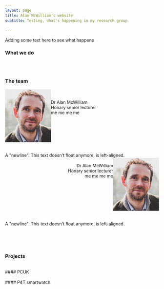 ```yaml
---
layout: page
title: Alan McWilliam's website
subtitle: Testing, what's happening in my research group

---
```



Adding some text here to see what happens

### **What we do**
<br /><br />

### **The team**
<img src="/assets/img/bioPic.jpg" align="left" width="150px" margin="75px"/>
<br /><br />   Dr Alan McWilliam <br />   Honary senior lecturer <br />   me me me me

<br clear="left"/>
<br /><br />
A "newline". This text doesn't float anymore, is left-aligned.

<img src="/assets/img/bioPic.jpg" align="right" width="150px" margin="75px"/>
<br /><br />   <div align="right">Dr Alan McWilliam <br />   Honary senior lecturer <br />   me me me me </div>

<br clear="right"/>
<br /><br />
A "newline". This text doesn't float anymore, is left-aligned.
<br /><br />


<br /><br />




### **Projects**
<br />
#### PCUK
<br />
<br />
#### P4T smartwatch
<br />
<br />


